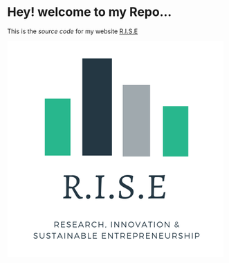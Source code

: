 # Hey! welcome to my Repo...

This is the _source code_ for my website [R.I.S.E](http://rise.epizy.com)

![R.I.S.E](rise.png)
